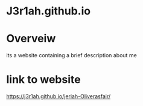 # J3r1ah.github.io

# Overveiw 

its a website containing a brief description about me

# link to website 
 https://j3r1ah.github.io/jeriah-Oliverasfair/
